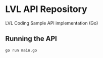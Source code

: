 # LVL API Repository

LVL Coding Sample API implementation (Go)

## Running the API

```shell
go run main.go
```

